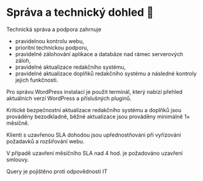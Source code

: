 # Správa a technický dohled 🔎

Technická správa a podpora zahrnuje
- pravidelnou kontrolu webu,
- prioritní technickou podporu,
- pravidelné zálohování aplikace a databáze nad rámec serverových záloh,
- pravidelné aktualizace redakčního systému,
- pravidelné aktualizace doplňků redakčního systému a následné kontroly jejich funkčnosti.

Pro správu WordPress instalací je použit terminál, který nabízí přehled aktuálních verzí WordPress a příslušných pluginů. 

Kritické bezpečnostní aktualizace redakčního systému a doplňků jsou prováděny bezodkladně, běžné aktualizace jsou prováděny minimálně 1× měsíčně.

Klienti s uzavřenou SLA dohodou jsou upřednostňováni při vyřizování požadavků a rozšiřování webu.

V případě uzavření měsíčního SLA nad 4 hod. je požadováno uzavření smlouvy.

Query je pojištěno proti odpovědnosti IT
